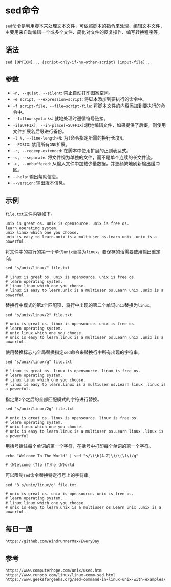 # sed命令
 `sed`命令是利用脚本来处理文本文件，可依照脚本的指令来处理、编辑文本文件，主要用来自动编辑一个或多个文件、简化对文件的反复操作、编写转换程序等。

## 语法

```shell
sed [OPTION]... {script-only-if-no-other-script} [input-file]...
```

## 参数
* `-n, --quiet, --silent`: 禁止自动打印图案空间。
* `-e script, --expression=script`: 将脚本添加到要执行的命令中。
* `-f script-file, --file=script-file`: 将脚本文件的内容添加到要执行的命令中。
* `--follow-symlinks`: 就地处理时遵循符号链接。
* `-i[SUFFIX], --in-place[=SUFFIX]`:就地编辑文件，如果提供了后缀，则使用文件扩展名后缀进行备份。
* `-l N, --line-length=N`: 为`l`命令指定所需的换行长度`N`。
* `--POSIX`: 禁用所有`GNU`扩展。
* `-r, --regexp-extended`: 在脚本中使用扩展的正则表达式。
* `-s, --separate`: 将文件视为单独的文件，而不是单个连续的长文件流。
* `-u, --unbuffered`: 从输入文件中加载少量数据，并更频繁地刷新输出缓冲区。
* `--help`: 输出帮助信息。
* `--version`: 输出版本信息。

## 示例
`file.txt`文件内容如下。

```
unix is great os. unix is opensource. unix is free os.
learn operating system.
unix linux which one you choose.
unix is easy to learn.unix is a multiuser os.Learn unix .unix is a powerful.
```

将文件中的每行的第一个单词`unix`替换为`linux`，要保存的话需要使用输出重定向。

```shell
sed "s/unix/linux/" file.txt

# linux is great os. unix is opensource. unix is free os.
# learn operating system.
# linux linux which one you choose.
# linux is easy to learn.unix is a multiuser os.Learn unix .unix is a powerful.

```

替换行中模式的第`2`个匹配项，将行中出现的第二个单词`unix`替换为`linux`。

```shell
sed "s/unix/linux/2" file.txt

# unix is great os. linux is opensource. unix is free os.
# learn operating system.
# unix linux which one you choose.
# unix is easy to learn.linux is a multiuser os.Learn unix .unix is a powerful.
```

使用替换标志`/g`全局替换指定`sed`命令来替换行中所有出现的字符串。

```shell
sed "s/unix/linux/g" file.txt

# linux is great os. linux is opensource. linux is free os.
# learn operating system.
# linux linux which one you choose.
# linux is easy to learn.linux is a multiuser os.Learn linux .linux is a powerful.
```

指定第`2`个之后的全部匹配模式的字符进行替换。

```shell
sed "s/unix/linux/2g" file.txt

# unix is great os. linux is opensource. linux is free os.
# learn operating system.
# unix linux which one you choose.
# unix is easy to learn.linux is a multiuser os.Learn linux .linux is a powerful
```

用括号括住每个单词的第一个字符，在括号中打印每个单词的第一个字符。

```
echo "Welcome To The World" | sed "s/\(\b[A-Z]\)/\(\1\)/g"

# (W)elcome (T)o (T)he (W)orld
```

可以限制`sed`命令替换特定行号上的字符串。

```
sed "3 s/unix/linux/g" file.txt

# unix is great os. unix is opensource. unix is free os.
# learn operating system.
# linux linux which one you choose.
# unix is easy to learn.unix is a multiuser os.Learn unix .unix is a powerful.
```


## 每日一题

```
https://github.com/WindrunnerMax/EveryDay
```

## 参考

```
https://www.computerhope.com/unix/used.htm
https://www.runoob.com/linux/linux-comm-sed.html
https://www.geeksforgeeks.org/sed-command-in-linux-unix-with-examples/
```

